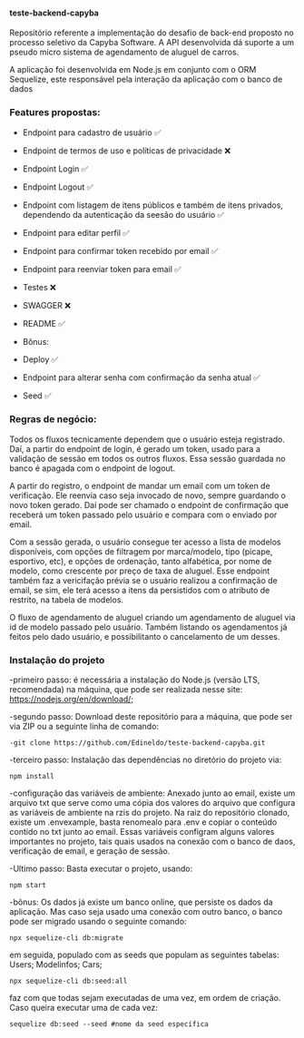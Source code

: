 #### teste-backend-capyba

Repositório referente a implementação do desafio de back-end proposto no processo seletivo da Capyba Software.
A API desenvolvida dá suporte a um pseudo micro sistema de agendamento de aluguel de carros.

A aplicação foi desenvolvida em Node.js em conjunto com o ORM Sequelize, este responsável pela interação da aplicação com o banco de dados

### Features propostas:

- Endpoint para cadastro de usuário :white_check_mark:
- Endpoint de termos de uso e políticas de privacidade :x:
- Endpoint Login :white_check_mark:
- Endpoint Logout :white_check_mark:
- Endpoint com listagem de itens públicos e também de itens privados, dependendo da autenticação da seesão do usuário :white_check_mark:
- Endpoint para editar perfil :white_check_mark:
- Endpoint para confirmar token recebido por email :white_check_mark:
- Endpoint para reenviar token para email :white_check_mark:
- Testes :x:
- SWAGGER :x:
- README :white_check_mark:

- Bônus:

- Deploy :white_check_mark:
- Endpoint para alterar senha com confirmação da senha atual :white_check_mark:
- Seed :white_check_mark:

### Regras de negócio:
Todos os fluxos tecnicamente dependem que o usuário esteja registrado. Daí, a partir do endpoint de login, é gerado um token,
usado para a validação de sessão em todos os outros fluxos. Essa sessão guardada no banco é apagada com o endpoint de logout.

A partir do registro, o endpoint de mandar um email com um token de verificação. Ele reenvia caso seja invocado de novo, sempre guardando o novo token gerado. Daí pode ser chamado o endpoint de confirmação que receberá um token passado pelo usuário e compara com o enviado por email.

Com a sessão gerada, o usuário consegue ter acesso a lista de modelos disponíveis, com opções de filtragem por marca/modelo, tipo (picape, esportivo, etc), e opções de ordenação, tanto alfabética, por nome de modelo, como crescente por preço de taxa de aluguel.
Esse endpoint também faz a vericifação prévia se o usuário realizou a confirmação de email, se sim, ele terá acesso a itens da persistidos com o atributo de restrito, na tabela de modelos.

O fluxo de agendamento de aluguel criando um agendamento de aluguel via id de modelo passado pelo usuário. Também listando os agendamentos já feitos pelo dado usuário, e possibilitanto o cancelamento de um desses.


### Instalação do projeto

-primeiro passo: é necessária a instalação do Node.js (versão LTS, recomendada) na máquina, que pode ser realizada nesse site: https://nodejs.org/en/download/;

-segundo passo: Download deste repositório para a máquina, que pode ser via ZIP ou a seguinte linha de comando:
```
-git clone https://github.com/Edineldo/teste-backend-capyba.git
```
-terceiro passo: Instalação das dependências no diretório do projeto via:
```
npm install
```

-configuração das variáveis de ambiente: Anexado junto ao email, existe um arquivo txt que serve como uma cópia dos valores do arquivo que configura as variáveis de ambiente na rzis do projeto. Na raiz do repositório clonado, existe um .envexample, basta renomealo para .env e copiar o conteúdo contido no txt junto ao email. Essas variáveis configram alguns valores importantes no projeto, tais quais usados na conexão com o banco de daos, verificação de email, e geração de sessão.

-Ultimo passo: Basta executar o projeto, usando:
```
npm start
```

-bônus: Os dados já existe um banco online, que persiste os dados da aplicação. Mas caso seja usado uma conexão com outro banco, o banco pode ser migrado usando o seguinte comando:
```
npx sequelize-cli db:migrate
```

em seguida, populado com as seeds que populam as seguintes tabelas:
Users;
Modelinfos;
Cars;

```
npx sequelize-cli db:seed:all
```
faz com que todas sejam executadas de uma vez, em ordem de criação. Caso queira executar uma de cada vez:
```
sequelize db:seed --seed #nome da seed específica
```


